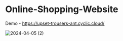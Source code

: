 # Online-Shopping-Website
Demo - https://upset-trousers-ant.cyclic.cloud/


![2024-04-05 (2)](https://github.com/Adityasingh09123/Online-Shopping-Website/assets/103110193/eb537583-b5bd-4b9a-aa55-ce135dbb96cc)
